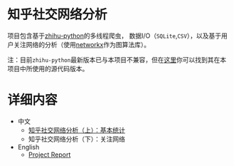 # 知乎社交网络分析

项目包含基于[zhihu-python](https://github.com/egrcc/zhihu-python)的多线程爬虫，
数据I/O（`SQLite`,`CSV`），以及基于用户关注网络的分析（使用[networkx](https://networkx.github.io/)作为图算法库）。

注：目前`zhihu-python`最新版本已与本项目不兼容，但在[这里](https://github.com/simoncos/zhihu-analysis-python/tree/master/crawler)你可以找到其在本项目中所使用的源代码版本。

# 详细内容

- 中文
	- [知乎社交网络分析（上）：基本统计](http://www.jianshu.com/p/60ffb949113f)
	- 知乎社交网络分析（下）：关注网络
- English
	- [Project Report](https://github.com/simoncos/zhihu-analysis-python/tree/master/analysis-report)
